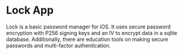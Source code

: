 # Lock App

Lock is a basic password manager for iOS. It uses secure password encryption with P256 signing keys and an IV to encrypt data in a sqlite database. Additionally, there are education tools on making secure passwords and multi-factor authentication.
